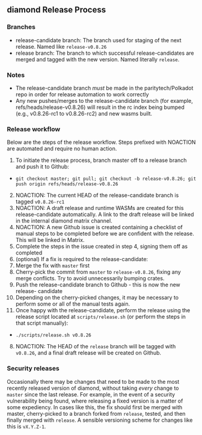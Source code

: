 diamond Release Process
------------------------

### Branches
* release-candidate branch: The branch used for staging of the next release.
  Named like `release-v0.8.26`
* release branch: The branch to which successful release-candidates are merged
  and tagged with the new version. Named literally `release`.

### Notes
* The release-candidate branch *must* be made in the paritytech/Polkadot repo in
order for release automation to work correctly
* Any new pushes/merges to the release-candidate branch (for example,
refs/heads/release-v0.8.26) will result in the rc index being bumped (e.g., v0.8.26-rc1
to v0.8.26-rc2) and new wasms built.

### Release workflow

Below are the steps of the release workflow. Steps prefixed with NOACTION are
automated and require no human action.

1. To initiate the release process, branch master off to a release branch and push it to Github:
  - `git checkout master; git pull; git checkout -b release-v0.8.26; git push origin refs/heads/release-v0.8.26`
2. NOACTION: The current HEAD of the release-candidate branch is tagged `v0.8.26-rc1`
3. NOACTION: A draft release and runtime WASMs are created for this
  release-candidate automatically. A link to the draft release will be linked in
  the internal diamond matrix channel.
4. NOACTION: A new Github issue is created containing a checklist of manual
  steps to be completed before we are confident with the release. This will be
  linked in Matrix.
5. Complete the steps in the issue created in step 4, signing them off as
  completed
6. (optional) If a fix is required to the release-candidate:
  1. Merge the fix with `master` first
  2. Cherry-pick the commit from `master` to `release-v0.8.26`, fixing any
  merge conflicts. Try to avoid unnecessarily bumping crates.
  3. Push the release-candidate branch to Github - this is now the new release-
  candidate
  4. Depending on the cherry-picked changes, it may be necessary to perform some
  or all of the manual tests again.
7. Once happy with the release-candidate, perform the release using the release
  script located at `scripts/release.sh` (or perform the steps in that script
  manually):
  - `./scripts/release.sh v0.8.26`
8. NOACTION: The HEAD of the `release` branch will be tagged with `v0.8.26`,
  and a final draft release will be created on Github.

### Security releases

Occasionally there may be changes that need to be made to the most recently
released version of diamond, without taking *every* change to `master` since
the last release. For example, in the event of a security vulnerability being
found, where releasing a fixed version is a matter of some expediency. In cases
like this, the fix should first be merged with master, cherry-picked to a branch
forked from `release`, tested, and then finally merged with `release`. A
sensible versioning scheme for changes like this is `vX.Y.Z-1`.

